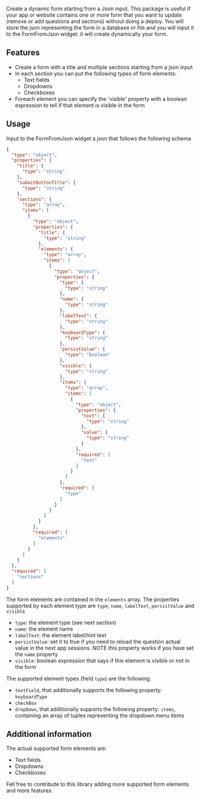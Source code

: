 <!--
This README describes the package. If you publish this package to pub.dev,
this README's contents appear on the landing page for your package.

For information about how to write a good package README, see the guide for
[writing package pages](https://dart.dev/guides/libraries/writing-package-pages).

For general information about developing packages, see the Dart guide for
[creating packages](https://dart.dev/guides/libraries/create-library-packages)
and the Flutter guide for
[developing packages and plugins](https://flutter.dev/developing-packages).
-->

Create a dynamic form starting from a Json input.
This package is useful if your app or website contains one or more form that you want to update (remove or add questions and sections) without doing a deploy.
You will store the json representing the form in a database or file and you will input it to the FormFromJson widget: it will create dynamically your form.

## Features

- Create a form with a title and multiple sections starting from a json input
- In each section you can put the following types of form elements:
    - Text fields
    - Dropdowns
    - Checkboxes
- Foreach element you can specify the 'visible' property with a boolean expression to tell if that element is visible in the form


## Usage

Input to the FormFromJson widget a json that follows the following schema

```json
{
  "type": "object",
  "properties": {
    "title": {
      "type": "string"
    },
    "submitButtonTitle": {
      "type": "string"
    },
    "sections": {
      "type": "array",
      "items": [
        {
          "type": "object",
          "properties": {
            "title": {
              "type": "string"
            },
            "elements": {
              "type": "array",
              "items": [
                {
                  "type": "object",
                  "properties": {
                    "type": {
                      "type": "string"
                    },
                    "name": {
                      "type": "string"
                    },
                    "labelText": {
                      "type": "string"
                    },
                    "keyboardType": {
                      "type": "string"
                    },
                    "persistValue": {
                      "type": "boolean"
                    },
                    "visible": {
                      "type": "string"
                    },
                    "items": {
                      "type": "array",
                      "items": [
                        {
                          "type": "object",
                          "properties": {
                            "text": {
                              "type": "string"
                            },
                            "value": {
                              "type": "string"
                            }
                          },
                          "required": [
                            "text"
                          ]
                        }
                      ]
                    },
                    "required": [
                      "type"
                    ]
                  }
                }
              ]
            }
          },
          "required": [
            "elements"
          ]
        }
      ]
    }
  },
  "required": [
    "sections"
  ]
}
```

The form elements are contained in the `elements` array.
The properties supported by each element type are `type`, `name`, `labelText`, `persistValue` and `visible`
- `type`: the element type (see next section)
- `name`: the element name
- `labelText`: the element label/hint text
- `persistValue`: set it to true if you need to reload the question actual value in the next app sessions. NOTE this property works if you have set the `name` property
- `visible`: boolean expression that says if this element is visible or not in the form

The supported element types (field `type`) are the following:
- `textField`, that additionally supports the following property: `keyboardType`
- `checkBox`
- `dropDown`, that additionally supports the following property: `items`, containing an array of tuples representing the dropdown menu items

## Additional information

The actual supported form elements are:
- Text fields
- Dropdowns
- Checkboxes

Fell free to contribute to this library adding more supported form elements and more features.
